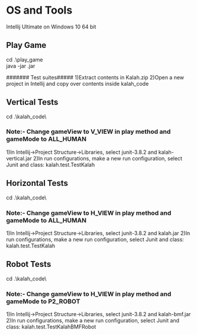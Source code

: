 # OS and Tools
Intellij Ultimate on Windows 10 64 bit

## Play Game
cd .\play_game\
java -jar <name>.jar

##\##### Test suites\#####
1)Extract contents in Kalah.zip
2)Open a new project in Intellij and copy over contents inside kalah_code

## Vertical Tests
cd .\kalah_code\
### Note:- Change gameView to V_VIEW in play method and gameMode to ALL_HUMAN
1)In Intellij->Project Structure->Libraries, select junit-3.8.2 and kalah-vertical.jar
2)In run configurations, make a new run configuration, select Junit and class: kalah.test.TestKalah

## Horizontal Tests 
cd .\kalah_code\
### Note:- Change gameView to H_VIEW in play method and gameMode to ALL_HUMAN
1)In Intellij->Project Structure->Libraries, select junit-3.8.2 and kalah.jar
2)In run configurations, make a new run configuration, select Junit and class: kalah.test.TestKalah

## Robot Tests
cd .\kalah_code\
### Note:- Change gameView to H_VIEW in play method and gameMode to P2_ROBOT
1)In Intellij->Project Structure->Libraries, select junit-3.8.2 and kalah-bmf.jar
2)In run configurations, make a new run configuration, select Junit and class: kalah.test.TestKalahBMFRobot
